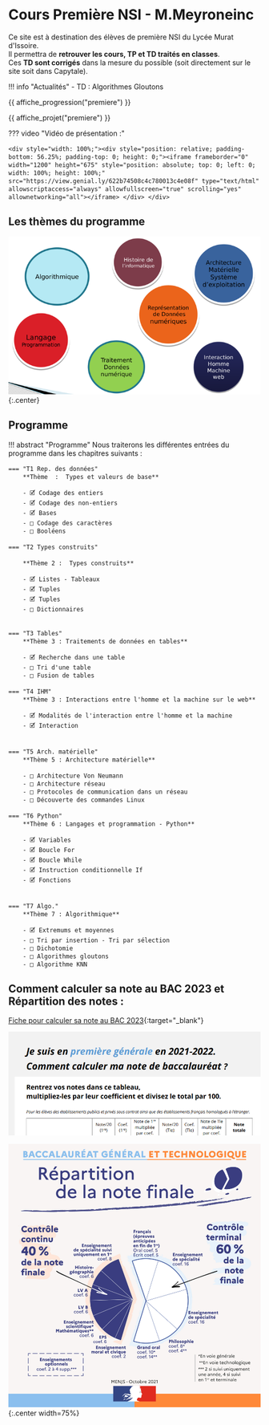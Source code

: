 Cours Première NSI - M.Meyroneinc
===

Ce site est à destination des élèves de première NSI du Lycée Murat d'Issoire.<br>
Il permettra de **retrouver les cours, TP et TD traités en classes**.<br>
Ces **TD sont corrigés** dans la mesure du possible (soit directement sur le site soit dans Capytale).

!!! info "Actualités"
    - TD : Algorithmes Gloutons




{{ affiche_progression("premiere") }}

{{ affiche_projet("premiere") }}

??? video  "Vidéo de présentation :" 

    <div style="width: 100%;"><div style="position: relative; padding-bottom: 56.25%; padding-top: 0; height: 0;"><iframe frameborder="0" width="1200" height="675" style="position: absolute; top: 0; left: 0; width: 100%; height: 100%;" src="https://view.genial.ly/622b74508c4c780013c4e08f" type="text/html" allowscriptaccess="always" allowfullscreen="true" scrolling="yes" allownetworking="all"></iframe> </div> </div>



## Les thèmes du programme

![image](Divers/7themes2.png){:.center}


## Programme
!!! abstract "Programme"
    Nous traiterons les différentes entrées du programme dans les chapitres suivants :
    
    === "T1 Rep. des données"
        **Thème  :  Types et valeurs de base**  

        - 🗹 Codage des entiers
        - 🗹 Codage des non-entiers
        - 🗹 Bases
        - □ Codage des caractères
        - □ Booléens

    === "T2 Types construits"

        **Thème 2 :  Types construits**  

        - 🗹 Listes - Tableaux 
        - 🗹 Tuples    
        - 🗹 Tuples    
        - □ Dictionnaires  


    === "T3 Tables"
        **Thème 3 : Traitements de données en tables**

        - 🗹 Recherche dans une table
        - □ Tri d'une table
        - □ Fusion de tables
    
    === "T4 IHM"
        **Thème 3 : Interactions entre l'homme et la machine sur le web**

        - 🗹 Modalités de l'interaction entre l'homme et la machine
        - 🗹 Interaction 


    === "T5 Arch. matérielle"
        **Thème 5 : Architecture matérielle**

        - □ Architecture Von Neumann
        - □ Architecture réseau
        - □ Protocoles de communication dans un réseau
        - □ Découverte des commandes Linux

    === "T6 Python"
        **Thème 6 : Langages et programmation - Python**

        - 🗹 Variables
        - 🗹 Boucle For
        - 🗹 Boucle While
        - 🗹 Instruction conditionnelle If
        - 🗹 Fonctions


    === "T7 Algo."
        **Thème 7 : Algorithmique**

        - 🗹 Extremums et moyennes
        - □ Tri par insertion - Tri par sélection
        - □ Dichotomie
        - □ Algorithmes gloutons
        - □ Algorithme KNN

## Comment calculer sa note au BAC 2023 et Répartition des notes :

[Fiche pour calculer sa note au BAC 2023](Divers/data/el-ve-de-premiere-comment-calculer-note-bac-2022-94490.pdf){:target="_blank"} 

![](images/calculer_sa_note_BAC.png)

![](Divers/r-partition-de-la-note-finale.jpg){:.center width=75%}